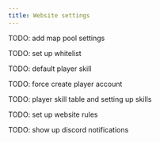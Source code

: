 ```yaml
---
title: Website settings
---
```


TODO: add map pool settings

TODO: set up whitelist

TODO: default player skill

TODO: force create player account

TODO: player skill table and setting up skills

TODO: set up website rules

TODO: show up discord notifications
